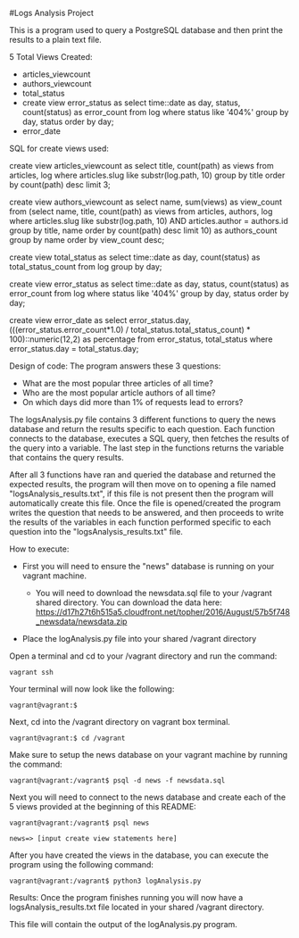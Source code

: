 #Logs Analysis Project

This is a program used to query a PostgreSQL database and then print the results to a plain text file.


5 Total Views Created:
   - articles_viewcount
   - authors_viewcount
   - total_status
   - create view error_status as select time::date as day, status, count(status) as error_count from log where status like '404%' group by day, status order by day;
   - error_date
 
SQL for create views used:
 
 create view articles_viewcount as select title, count(path) as views from articles, log where articles.slug like substr(log.path, 10) group by title order by count(path) desc limit 3;

 create view authors_viewcount as select name, sum(views) as view_count from (select name, title, count(path) as views from articles, authors, log where articles.slug like substr(log.path, 10) AND articles.author = authors.id group by title, name order by count(path) desc limit 10) as authors_count group by name order by view_count desc;

 create view total_status as select time::date as day, count(status) as total_status_count from log group by day;
 
 create view error_status as select time::date as day, status, count(status) as error_count from log where status like '404%' group by day, status order by day;
 
 create view error_date as select error_status.day, (((error_status.error_count*1.0) / total_status.total_status_count) * 100)::numeric(12,2) as percentage from error_status, total_status where error_status.day = total_status.day;

Design of code:
The program answers these 3 questions:
- What are the most popular three articles of all time?
- Who are the most popular article authors of all time?
- On which days did more than 1% of requests lead to errors?

The logsAnalysis.py file contains 3 different functions to query the news database and return the results specific to each question. Each function connects to the database, executes a SQL query, then fetches the results of the query into a variable. The last step in the functions returns the variable that contains the query results.

After all 3 functions have ran and queried the database and returned the expected results, the program will then move on to opening a file named "logsAnalysis_results.txt", if this file is not present then the program will automatically create this file. Once the file is opened/created the program writes the question that needs to be answered, and then proceeds to write the results of the variables in each function performed specific to each question into the "logsAnalysis_results.txt" file.


How to execute:
   * First you will need to ensure the "news" database is running on your vagrant machine.
      - You will need to download the newsdata.sql file to your /vagrant shared directory. You can download the data here: https://d17h27t6h515a5.cloudfront.net/topher/2016/August/57b5f748_newsdata/newsdata.zip

   * Place the logAnalysis.py file into your shared /vagrant directory
   
   Open a terminal and cd to your /vagrant directory and run the command:

    vagrant ssh
    
   Your terminal will now look like the following:

    vagrant@vagrant:$
   
   Next, cd into the /vagrant directory on vagrant box terminal.
   
    vagrant@vagrant:$ cd /vagrant

   Make sure to setup the news database on your vagrant machine by running the command:
   
    vagrant@vagrant:/vagrant$ psql -d news -f newsdata.sql
    
   Next you will need to connect to the news database and create each of the 5 views provided at the beginning of this README:
   
    vagrant@vagrant:/vagrant$ psql news
    
    news=> [input create view statements here]
       
   After you have created the views in the database, you can execute the program using the following command:
   
    vagrant@vagrant:/vagrant$ python3 logAnalysis.py
    
Results:
   Once the program finishes running you will now have a logsAnalysis_results.txt file located in your shared /vagrant directory.
   
   This file will contain the output of the logAnalysis.py program.
